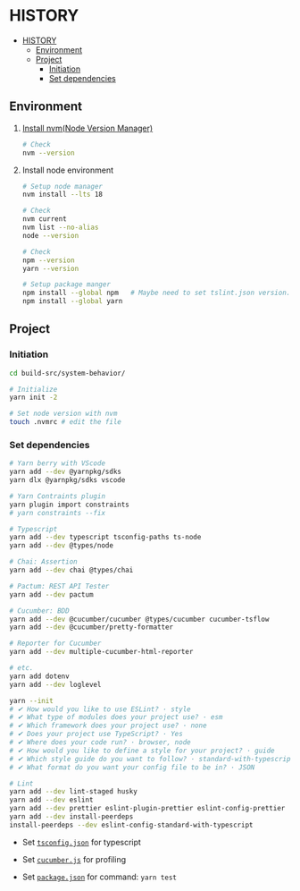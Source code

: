 # HISTORY

- [HISTORY](#history)
  - [Environment](#environment)
  - [Project](#project)
    - [Initiation](#initiation)
    - [Set dependencies](#set-dependencies)

## Environment

1. [Install nvm(Node Version Manager)](https://github.com/nvm-sh/nvm#installing-and-updating)

   ```bash
   # Check
   nvm --version
   ```

2. Install node environment

   ```bash
   # Setup node manager
   nvm install --lts 18

   # Check
   nvm current
   nvm list --no-alias
   node --version

   # Check
   npm --version
   yarn --version

   # Setup package manger
   npm install --global npm   # Maybe need to set tslint.json version. Please check the console
   npm install --global yarn

   ```

## Project

### Initiation

```bash
cd build-src/system-behavior/

# Initialize
yarn init -2

# Set node version with nvm
touch .nvmrc # edit the file
```

### Set dependencies

```bash
# Yarn berry with VScode
yarn add --dev @yarnpkg/sdks
yarn dlx @yarnpkg/sdks vscode

# Yarn Contraints plugin
yarn plugin import constraints
# yarn constraints --fix

# Typescript
yarn add --dev typescript tsconfig-paths ts-node
yarn add --dev @types/node

# Chai: Assertion
yarn add --dev chai @types/chai

# Pactum: REST API Tester
yarn add --dev pactum

# Cucumber: BDD
yarn add --dev @cucumber/cucumber @types/cucumber cucumber-tsflow
yarn add --dev @cucumber/pretty-formatter

# Reporter for Cucumber
yarn add --dev multiple-cucumber-html-reporter

# etc.
yarn add dotenv
yarn add --dev loglevel
```

```bash
yarn --init
# ✔ How would you like to use ESLint? · style
# ✔ What type of modules does your project use? · esm
# ✔ Which framework does your project use? · none
# ✔ Does your project use TypeScript? · Yes
# ✔ Where does your code run? · browser, node
# ✔ How would you like to define a style for your project? · guide
# ✔ Which style guide do you want to follow? · standard-with-typescript
# ✔ What format do you want your config file to be in? · JSON

# Lint
yarn add --dev lint-staged husky
yarn add --dev eslint
yarn add --dev prettier eslint-plugin-prettier eslint-config-prettier
yarn add --dev install-peerdeps
install-peerdeps --dev eslint-config-standard-with-typescript
```

- Set [`tsconfig.json`](tsconfig.json) for typescript

- Set [`cucumber.js`](cucumber.js) for profiling

- Set [`package.json`](package.json) for command: `yarn test`
